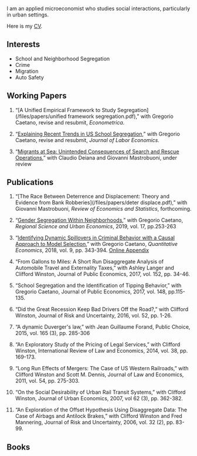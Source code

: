 I am an applied microeconomist who studies social interactions, particularly in urban settings.

Here is my [CV](/files/cv_maheshri.pdf).

## Interests
- School and Neighborhood Segregation
- Crime
- Migration
- Auto Safety

## Working Papers

1. “[A Unified Empirical Framework to Study Segregation](/files/papers/unified framework segregation.pdf),” with Gregorio Caetano, revise and resubmit, *Econometrica*.

1. “[Explaining Recent Trends in US School Segregation](/files/papers/CaetanoMaheshri_SegregationUS.pdf),” with Gregorio Caetano, revise and resubmit, *Journal of Labor Economics*.

1. “[Migrants at Sea: Unintended Consequences of Search and Rescue Operations](/files/papers/migrant_SAR.pdf),” with Claudio Deiana and Giovanni Mastrobuoni, under review

## Publications

1. “[The Race Between Deterrence and Displacement: Theory and Evidence from Bank Robberies](/files/papers/deter displace.pdf),” with Giovanni Mastrobuoni, *Review of Economics and Statistics*, forthcoming.

2. “[Gender Segregation Within Neighborhoods](/files/papers/CaetanoMaheshri_Foursquare.pdf),” with Gregorio Caetano, *Regional Science and Urban Economics*, 2019, vol. 17, pp.253-263

3. “[Identifying Dynamic Spillovers in Criminal Behavior with a Causal Approach to Model Selection](/files/papers/CaetanoMaheshri_BrokenWindows.pdf),” with Gregorio Caetano, *Quantitative Economics*, 2018, vol. 9, pp. 343-394. [Online Appendix](/files/papers/CaetanoMaheshri_BrokenWindows_Appendix.pdf)

4. “From Gallons to Miles: A Short Run Disaggregate Analysis of Automobile Travel and Externality Taxes,” with Ashley Langer and Clifford Winston, Journal of Public Economics, 2017, vol. 152, pp. 34-46.

5. “School Segregation and the Identification of Tipping Behavior,” with Gregorio Caetano, Journal of Public Economics, 2017, vol. 148, pp.115-135.

6. “Did the Great Recession Keep Bad Drivers Off the Road?,” with Clifford Winston, Journal of Risk and Uncertainty, 2016, vol. 52, pp. 1-26.

7. “A dynamic Duverger's law,” with Jean Guillaume Forand, Public Choice, 2015, vol. 165 (3), pp. 285-306

8. “An Exploratory Study of the Pricing of Legal Services,” with Clifford Winston, International Review of Law and Economics, 2014, vol. 38, pp. 169-173.

9. “Long Run Effects of Mergers: The Case of US Western Railroads,” with Clifford Winston and Scott M. Dennis, Journal of Law and Economics, 2011, vol. 54, pp. 275-303.

10. “On the Social Desirability of Urban Rail Transit Systems,” with Clifford Winston, Journal of Urban Economics, 2007, vol 62 (3), pp. 362-382.

11. “An Exploration of the Offset Hypothesis Using Disaggregate Data: The Case of Airbags and Antilock Brakes,” with Clifford Winston and Fred Mannering, Journal of Risk and Uncertainty, 2006, vol. 32 (2), pp. 83-99.

## Books



<!--
[![Analytics](https://ga-beacon.appspot.com/UA-78646709-2/starter-academic/readme?pixel)](https://github.com/igrigorik/ga-beacon)
-->
